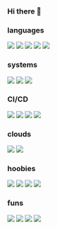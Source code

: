 ### Hi there 👋

<!--
**luizihara/luizihara** is a ✨ _special_ ✨ repository because its `README.md` (this file) appears on your GitHub profile.

Here are some ideas to get you started:

- 🔭 I’m currently working on ...
- 🌱 I’m currently learning ...
- 👯 I’m looking to collaborate on ...
- 🤔 I’m looking for help with ...
- 💬 Ask me about ...
- 📫 How to reach me: ...
- 😄 Pronouns: ...
- ⚡ Fun fact: ...
-->

### languages
<img src="https://img.icons8.com/officel/48/000000/ruby-programming-language.png"/> <img src="https://img.icons8.com/fluent/48/000000/console.png"/> <img src="https://img.icons8.com/dusk/48/000000/python.png"/> <img src="https://img.icons8.com/color/48/000000/golang.png"/> <img src="https://img.icons8.com/color/64/000000/java-coffee-cup-logo.png"/>

### systems
<img src="https://img.icons8.com/color/48/000000/linux.png"/> <img src="https://img.icons8.com/color/48/000000/docker.png"/> <img src="https://img.icons8.com/color/48/000000/kubernetes.png"/>

### CI/CD
<img src="https://img.icons8.com/color/48/000000/jenkins.png"/> <img src="https://img.icons8.com/fluent/48/000000/github.png"/> <img src="https://img.icons8.com/color/48/000000/heroku.png"/> <img src="https://img.icons8.com/color/48/000000/bitbucket.png"/>

### clouds
<img src="https://img.icons8.com/color/48/000000/azure-1.png"/> <img src="https://img.icons8.com/color/48/000000/amazon.png"/>

### hoobies
<img src="https://img.icons8.com/color/48/000000/play-station.png"/> <img src="https://img.icons8.com/color/48/000000/nintendo-switch.png"/> <img src="https://img.icons8.com/fluent/48/000000/steam.png"/> <img src="https://img.icons8.com/fluent/48/000000/battle-net.png"/> 

### funs
<img src="https://img.icons8.com/fluent/48/000000/beer.png"/> <img src="https://img.icons8.com/cotton/48/000000/tequila-shot.png"/> <img src="https://img.icons8.com/color/48/000000/vodka.png"/> <img src="https://img.icons8.com/cotton/48/000000/hot-coffee.png"/> 

